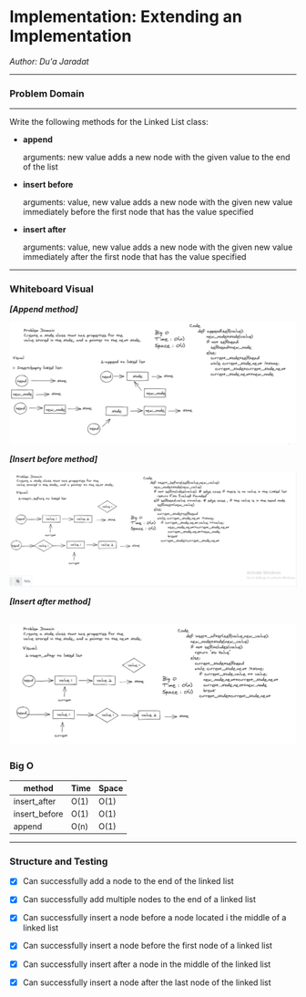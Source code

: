 # Implementation: Extending an Implementation


*Author: Du'a Jaradat*

---



### Problem Domain
******
Write the following methods for the Linked List class:

- **append**

    arguments: new value
   adds a new node with the given value to the end of the list

- **insert before**

   arguments: value, new value
   adds a new node with the given new value immediately before the first node that has the value specified

- **insert after**

   arguments: value, new value
   adds a new node with the given new value immediately after the first node that has the value specified

---



### Whiteboard Visual
***[Append method]***

![linked_list_append](append.png)


***[Insert before method]***

![lined_list_insert_before](insert_before.png)

***[Insert after method]***

![lined_list_insert_after](insert_after.png)
---


### Big O

| method| Time | Space |
|------ | :----------- | :----------- |
| insert_after | O(1) |O(1) |
| insert_before| O(1) |O(1) |
| append| O(n) |O(1) |
---

### Structure and Testing

- [x] Can successfully add a node to the end of the linked list
- [x] Can successfully add multiple nodes to the end of a linked list

- [x] Can successfully insert a node before a node located i the middle of a linked list

- [x] Can successfully insert a node before the first node of a linked list

- [x] Can successfully insert after a node in the middle of the linked list
- [x] Can successfully insert a node after the last node of the linked list



